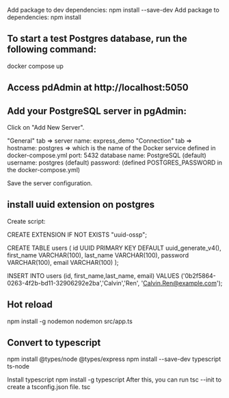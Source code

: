 Add package to dev dependencies:
npm install --save-dev <package-name>
Add package to dependencies:
npm install <package-name>

## To start a test Postgres database, run the following command:

docker compose up

## Access pdAdmin at http://localhost:5050

## Add your PostgreSQL server in pgAdmin:

Click on "Add New Server".

"General" tab => server name: express_demo
"Connection" tab => 
hostname: postgres => which is the name of the Docker service defined in docker-compose.yml
port: 5432
database name: PostgreSQL (default)
username: postgres (default)
password: (defined POSTGRES_PASSWORD in the docker-compose.yml)

Save the server configuration.

## install uuid extension on postgres
Create script: 

CREATE EXTENSION IF NOT EXISTS "uuid-ossp";

CREATE TABLE users (
id UUID PRIMARY KEY DEFAULT uuid_generate_v4(),
first_name VARCHAR(100),
last_name VARCHAR(100),
password VARCHAR(100),
email VARCHAR(100)
);

INSERT INTO users (id, first_name,last_name, email) VALUES ('0b2f5864-0263-4f2b-bd11-32906292e2ba','Calvin','Ren', 'Calvin.Ren@example.com');

## Hot reload

npm install -g nodemon
nodemon src/app.ts

## Convert to typescript

npm install @types/node @types/express
npm install --save-dev typescript ts-node

Install typescript
npm install -g typescript
After this, you can run tsc --init to create a tsconfig.json file.
tsc
